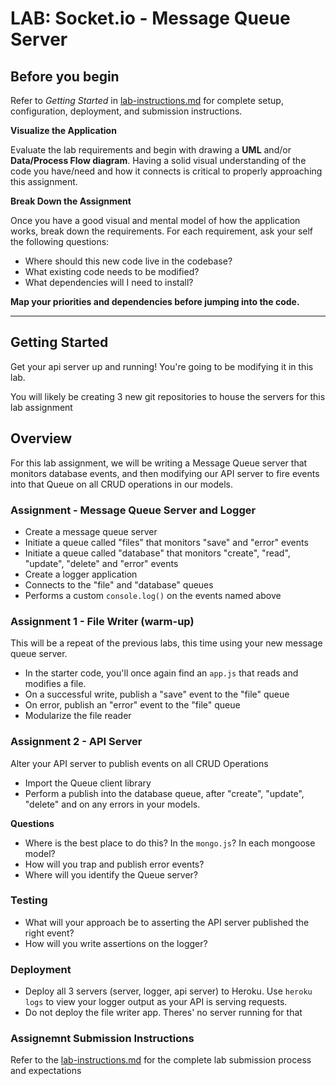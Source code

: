 # LAB: Socket.io - Message Queue Server

## Before you begin
Refer to *Getting Started*  in [lab-instructions.md](../../../reference/submission-instructions/labs.md) for complete setup, configuration, deployment, and submission instructions.

**Visualize the Application**

Evaluate the lab requirements and begin with drawing a **UML** and/or **Data/Process Flow diagram**.  Having a solid visual understanding of the code you have/need and how it connects is critical to properly approaching this assignment.

**Break Down the Assignment**

Once you have a good visual and mental model of how the application works, break down the requirements. For each requirement, ask your self the following questions:

* Where should this new code live in the codebase?
* What existing code needs to be modified?
* What dependencies will I need to install?

**Map your priorities and dependencies before jumping into the code.**

---

## Getting Started

Get your api server up and running!  You're going to be modifying it in this lab.

You will likely be creating 3 new git repositories to house the servers for this lab assignment

## Overview

For this lab assignment, we will be writing a Message Queue server that monitors database events, and then modifying our API server to fire events into that Queue on all CRUD operations in our models.

### Assignment - Message Queue Server and Logger

* Create a message queue server
* Initiate a queue called "files" that monitors "save" and "error" events
* Initiate a queue called "database" that monitors "create", "read", "update", "delete" and "error" events
* Create a logger application 
* Connects to the "file" and "database" queues
* Performs a custom `console.log()` on the events named above

### Assignment 1 - File Writer (warm-up)
This will be a repeat of the previous labs, this time using your new message queue server.

* In the starter code, you'll once again find an `app.js` that reads and modifies a file.
* On a successful write, publish a "save" event to the "file" queue
* On error, publish an "error" event to the "file" queue
* Modularize the file reader

### Assignment 2 - API Server
Alter your API server to publish events on all CRUD Operations

* Import the Queue client library
* Perform a publish into the database queue, after "create", "update", "delete" and on any errors in your models.

**Questions**

* Where is the best place to do this? In the `mongo.js`? In each mongoose model?
* How will you trap and publish error events?
* Where will you identify the Queue server?

### Testing
* What will your approach be to asserting the API server published the right event?
* How will you write assertions on the logger?

### Deployment
* Deploy all 3 servers (server, logger, api server) to Heroku.  Use `heroku logs` to view your logger output as your API is serving requests.
* Do not deploy the file writer app. Theres' no server running for that


### Assignemnt Submission Instructions
Refer to the [lab-instructions.md](../../../reference/submission-instructions/labs.md) for the complete lab submission process and expectations
